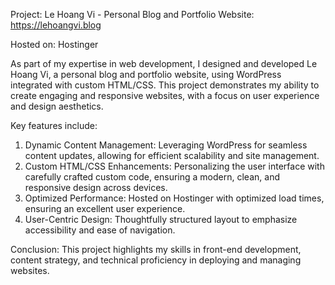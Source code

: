 Project: Le Hoang Vi - Personal Blog and Portfolio
Website: https://lehoangvi.blog 

Hosted on: Hostinger

As part of my expertise in web development, I designed and developed Le Hoang Vi, a personal blog and portfolio website, using WordPress integrated with custom HTML/CSS. This project demonstrates my ability to create engaging and responsive websites, with a focus on user experience and design aesthetics.

Key features include:

1. Dynamic Content Management: Leveraging WordPress for seamless content updates, allowing for efficient scalability and site management. 
2. Custom HTML/CSS Enhancements: Personalizing the user interface with carefully crafted custom code, ensuring a modern, clean, and responsive design across devices.
3. Optimized Performance: Hosted on Hostinger with optimized load times, ensuring an excellent user experience.
4. User-Centric Design: Thoughtfully structured layout to emphasize accessibility and ease of navigation.
   
Conclusion: This project highlights my skills in front-end development, content strategy, and technical proficiency in deploying and managing websites.
